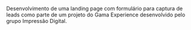 Desenvolvimento de uma landing page com formulário para captura de leads como parte de um projeto do Gama Experience desenvolvido pelo grupo Impressão Digital.
